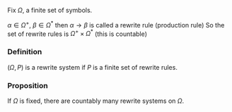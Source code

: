 Fix $\Omega$, a finite set of symbols.

$\alpha\in \Omega^+$, $\beta \in \Omega ^{*}$ then $\alpha\to \beta$ is called a rewrite rule (production rule)
So the set of rewrite rules is $\Omega^+\times \Omega ^{*}$ (this is countable)

### Definition
$(\Omega,P)$ is a rewrite system if $P$ is a finite set of rewrite rules.
### Proposition
If $\Omega$ is fixed, there are countably many rewrite systems on $\Omega$.
